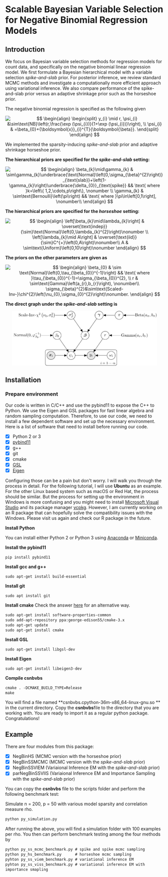 # Scalable Bayesian Variable Selection for Negative Binomial Regression Models

## Introduction
We focus on Bayesian variable selection methods for regression models for count data, and specifically on the negative binomial  linear regression model. We first formulate a Bayesian hierarchical model with a variable selection *spike-and-slab* prior. For posterior inference, we review standard MCMC methods and investigate a computationally more efficient approach using variational inference. We also compare performance of the spike-and-slab prior versus an adaptive shrinkage prior such as the horseshoe prior.

The negative binomial regression is specified as the following given 

<p align="center"><img alt="$$&#10;\begin{align}&#10;\begin{split}&#10;y_{i} \mid r, \psi_{i} &amp;\sim\text{NB}\left(r,\frac{\exp (\psi_{i})}{1+\exp (\psi_{i})}\right), \\&#10;\psi_{i}  &amp; =\beta_{0}+{\boldsymbol{x}}_{i}^{T}{\boldsymbol{\beta}}. &#10;\end{split}&#10;\end{align}&#10;$$" src="svgs/eb8f89e1e1375c7862f8a0a3cb679979.svg" align="middle" width="238.41509009999996pt" height="64.7419245pt"/></p>

We implemented the sparsity-inducing *spike-and-slab* prior and adaptive shrinkage horseshoe prior.

**The hierarchical priors are specified for the *spike-and-slab* setting:**
<p align="center"><img alt="$$&#10;\begin{align}&#10;\beta_{k}\mid\gamma_{k} &amp; \sim\gamma_{k}\underbrace{\text{Normal}\left(0,\sigma_{\beta}^{2}\right)}_{\text{slab}}+\left(1-\gamma_{k}\right)\underbrace{\delta_{0}}_{\text{spike}} &amp;&amp; \text{ where }k=\left\{ 1,2,\cdots,p\right\}, \nonumber \\&#10;\gamma_{k} &amp; \sim\text{Bernoulli}\left(\pi\right) &amp;&amp; \text{ where }\pi\in\left[0,1\right],  \nonumber\\&#10;\end{align}&#10;$$" src="svgs/c1224c6612054dbc66c0a66ddee01018.svg" align="middle" width="497.76412454999996pt" height="69.20710005pt"/></p>

**The hierarchical priors are specified for the *horseshoe* setting:**
<p align="center"><img alt="$$&#10;\begin{align}&#10;\left[\beta_{k}\mid\lambda_{k}\right] &amp; \overset{\text{indep}}{\sim}\text{Normal}\left(0,\lambda_{k}^{2}\right)\nonumber \\&#10;\left[\lambda_{k}\mid A\right] &amp; \overset{\text{iid}}{\sim}C^{+}\left(0,A\right)\nonumber\\&#10;A &amp; \sim\text{Uniform}\left(0,10\right)\nonumber &#10;\end{align}&#10;$$" src="svgs/812c9e17e1a2f268405f9b33dea1fa68.svg" align="middle" width="202.8539766pt" height="78.2990802pt"/></p>

**The priors on the other parameters are given as**
<p align="center"><img alt="$$&#10;\begin{align}&#10;\beta_{0} &amp; \sim \text{Normal}\left(0,\tau_{\beta_{0}}^{-1}\right) &amp;&amp; \text{ where }\tau_{\beta_{0}}^{-1}=\sigma_{\beta_{0}}^{2}, \\&#10;r &amp; \sim\text{Gamma}\left(a_{r},b_{r}\right), \nonumber\\&#10;\sigma_{\beta}^{2}&amp;\sim\text{Scaled-Inv-}\chi^{2}\left(\nu_{0},\sigma_{0}^{2}\right)\nonumber.&#10;\end{align}&#10;$$" src="svgs/322705e6cc02ea0b930348f40cbc82aa.svg" align="middle" width="349.73410064999996pt" height="82.97011964999999pt"/></p>

**The direct graph under the *spike-and-slab* setting is** 

<p align="center">
<img src="svgs/NegBinGraph.png" alt="drawing" width="460" >
</p>


## Installation
### Prepare environment

Our code is written in C/C++ and use the pybind11 to expose the C++ to Python. We use the Eigen and GSL packages for fast linear algebra and random sampling computation. Therefore, to use our code, we need to install a few dependent software and set up the necessary environment. Here is a list of software that need to install before running our code. 

- [x] Python 2 or 3
- [x] [pybind11](https://github.com/pybind/pybind11)
- [x] g++
- [x] git
- [x] cmake
- [x] [GSL](https://www.gnu.org/software/gsl/)
- [x] [Eigen](http://eigen.tuxfamily.org/index.php?title=Main_Page)

Configuring those can be a pain but don't worry. I will walk you through the process in detail. For the following tutorial, I will use **Ubuntu** as an example. For the other Linux based system such as macOS or Red Hat, the process should be similar. But the process for setting up the environment in Windows is more confusing and you might need to install [Microsoft Visual Studio](https://visualstudio.microsoft.com/) and its package manager [vcpkg](https://github.com/Microsoft/vcpkg). However, I am currently working on an R package that can hopefully solve the compatibility issues with the Windows. Please visit us again and check our R package in the future.

**Install Python**

You can install either Python 2 or Python 3 using [Anaconda](https://www.anaconda.com/distribution/) or [Miniconda](https://docs.conda.io/en/latest/miniconda.html). 

**Install the pybind11**

```shell
pip install pybind11
```
**Install gcc and g++**
```shell
sudo apt-get install build-essential
```
**Install git**
```shell
sudo apt install git
```
**Install cmake** Check the answer [here](https://askubuntu.com/questions/610291/how-to-install-cmake-3-2-on-ubuntu) for an alternative way.
```shell
sudo apt-get install software-properties-common
sudo add-apt-repository ppa:george-edison55/cmake-3.x
sudo apt-get update
sudo apt-get install cmake
```
**Install GSL**

```shell
sudo apt-get install libgsl-dev
```

**Install Eigen**

```shell
sudo apt-get install libeigen3-dev
```

**Compile csnbvbs**

```shell
cmake . -DCMAKE_BUILD_TYPE=Release
make
```
You will find a file named **csnbvbs.cpython-36m-x86_64-linux-gnu.so ** in the current directory. 
Copy the **csnbvbs**file  to the directory that you are working with. You are ready to import it as a regular python package. Congratulations!

## Example

There are four modules from this package:

- [x] NegBinHS (MCMC version with the horseshoe prior)
- [x] NegBinSSMCMC (MCMC version with the *spike-and-slab* prior)
- [x] NegBinSSVIEM (Variaional Inference EM with the *spike-and-slab* prior)
- [x] parNegBinSSVIIS (Variaional Inference EM and Importance Sampling with the *spike-and-slab* prior)

You can copy the **csnbvbs** file  to the scripts folder and perform the following benchmark test:

Simulate n = 200, p = 50 with various model sparsity and correlation measure rho.
```bash
python py_simulation.py
```
After running the above, you will find a simulation folder with 100 examples per rho. You then can perform benchmark testing among the four methods by 


```shell
python py_ss_mcmc_benchmark.py # spike and spike mcmc sampling
python py_hs_benchmark.py      # horseshoe mcmc sampling
pyhton py_ss_viem_benchmark.py # variational inference EM
pyhton py_ss_viss_benchmark.py # variational inference EM with importance smapling
```
